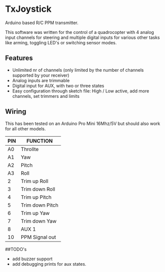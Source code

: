 # TxJoystick
Arduino based R/C PPM transmitter.

This software was written for the control of a quadrocopter with 4 analog input channels for steering and multiple digital inputs for various other tasks like arming, toggling LED's or switching sensor modes.

## Features
* Unlimited nr of channels (only limited by the number of channels supported by your receiver)
* Analog inputs are trimmable
* Digital input for AUX, with two or three states
* Easy configuration through sketch file: High / Low active, add more channels, set trimmers and limits

## Wiring
This has been tested on an Arduino Pro Mini 16Mhz/5V but should also work for all other models.

<table>
  <thead>
    <tr><th>PIN</th><th>FUNCTION</th></tr>
  </thead>
  <tbody>
    <tr><td>A0</td><td>Throllte
    <tr><td>A1</td><td>Yaw
    <tr><td>A2</td><td>Pitch</td></tr>
    <tr><td>A3</td><td>Roll</td></tr>
    <tr><td>2</td><td>Trim up Roll</td></tr>
    <tr><td>3</td><td>Trim down Roll</td></tr>
    <tr><td>4</td><td>Trim up Pitch</td></tr>
    <tr><td>5</td><td>Trim down Pitch</td></tr>
    <tr><td>6</td><td>Trim up Yaw</td></tr>
    <tr><td>7</td><td>Trim down Yaw</td></tr>
    <tr><td>8</td><td>AUX 1</td></tr>
    <tr><td>10</td><td>PPM Signal out</td></tr>
  </tbody>
</table>

##TODO's
* add buzzer support
* add debugging prints for aux states.
